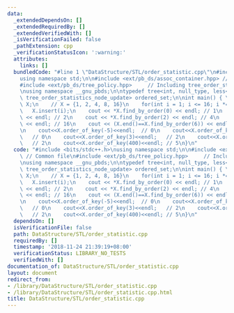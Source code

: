```yaml
---
data:
  _extendedDependsOn: []
  _extendedRequiredBy: []
  _extendedVerifiedWith: []
  _isVerificationFailed: false
  _pathExtension: cpp
  _verificationStatusIcon: ':warning:'
  attributes:
    links: []
  bundledCode: "#line 1 \"DataStructure/STL/order_statistic.cpp\"\n#include <bits/stdc++.h>\n\
    using namespace std;\n\n#include <ext/pb_ds/assoc_container.hpp> // Common file\n\
    #include <ext/pb_ds/tree_policy.hpp>     // Including tree_order_statistics_node_update\n\
    \nusing namespace __gnu_pbds;\n\ntypedef tree<int, null_type, less<int>, rb_tree_tag,\
    \ tree_order_statistics_node_update> ordered_set;\n\nint main() { \n    ordered_set\
    \ X;\n    // X = {1, 2, 4, 8, 16}\n    for(int i = 1; i <= 16; i *= 2)\n     \
    \   X.insert(i);\n    cout << *X.find_by_order(0) << endl; // 1\n    cout << *X.find_by_order(1)\
    \ << endl; // 2\n    cout << *X.find_by_order(2) << endl; // 4\n    cout << *X.find_by_order(4)\
    \ << endl; // 16\n    cout << (X.end()==X.find_by_order(6)) << endl; // true\n\
    \n    cout<<X.order_of_key(-5)<<endl;  // 0\n    cout<<X.order_of_key(1)<<endl;\
    \   // 0\n    cout<<X.order_of_key(3)<<endl;   // 2\n    cout<<X.order_of_key(4)<<endl;\
    \   // 2\n    cout<<X.order_of_key(400)<<endl; // 5\n}\n"
  code: "#include <bits/stdc++.h>\nusing namespace std;\n\n#include <ext/pb_ds/assoc_container.hpp>\
    \ // Common file\n#include <ext/pb_ds/tree_policy.hpp>     // Including tree_order_statistics_node_update\n\
    \nusing namespace __gnu_pbds;\n\ntypedef tree<int, null_type, less<int>, rb_tree_tag,\
    \ tree_order_statistics_node_update> ordered_set;\n\nint main() { \n    ordered_set\
    \ X;\n    // X = {1, 2, 4, 8, 16}\n    for(int i = 1; i <= 16; i *= 2)\n     \
    \   X.insert(i);\n    cout << *X.find_by_order(0) << endl; // 1\n    cout << *X.find_by_order(1)\
    \ << endl; // 2\n    cout << *X.find_by_order(2) << endl; // 4\n    cout << *X.find_by_order(4)\
    \ << endl; // 16\n    cout << (X.end()==X.find_by_order(6)) << endl; // true\n\
    \n    cout<<X.order_of_key(-5)<<endl;  // 0\n    cout<<X.order_of_key(1)<<endl;\
    \   // 0\n    cout<<X.order_of_key(3)<<endl;   // 2\n    cout<<X.order_of_key(4)<<endl;\
    \   // 2\n    cout<<X.order_of_key(400)<<endl; // 5\n}\n"
  dependsOn: []
  isVerificationFile: false
  path: DataStructure/STL/order_statistic.cpp
  requiredBy: []
  timestamp: '2018-11-24 21:39:19+08:00'
  verificationStatus: LIBRARY_NO_TESTS
  verifiedWith: []
documentation_of: DataStructure/STL/order_statistic.cpp
layout: document
redirect_from:
- /library/DataStructure/STL/order_statistic.cpp
- /library/DataStructure/STL/order_statistic.cpp.html
title: DataStructure/STL/order_statistic.cpp
---
```

